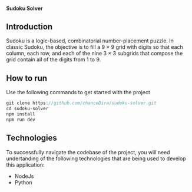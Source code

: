 #### Sudoku Solver

## Introduction

Sudoku is a logic-based, combinatorial number-placement puzzle. In classic Sudoku, the objective is to fill a 9 × 9 grid with digits so that each column, each row, and each of the nine 3 × 3 subgrids that compose the grid contain all of the digits from 1 to 9.


## How to run

Use the following commands to get started with the project

```js
git clone https://github.com/chanceDira/sudoku-solver.git
cd sudoku-solver
npm install
npm run dev
```

## Technologies

To successfully navigate the codebase of the project, you will need undertanding of the following technologies that are being used to develop this application:

- NodeJs
- Python


